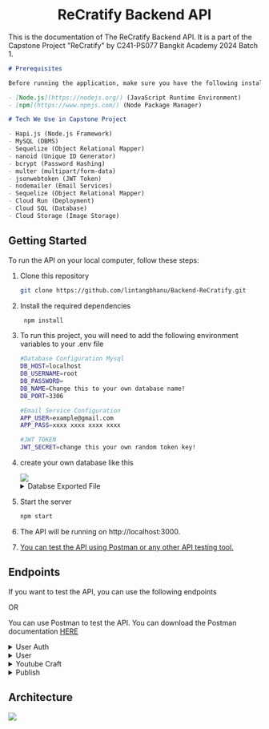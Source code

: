 <center>

# ReCratify Backend API

</center>

This is the documentation of The ReCratify Backend API. It is a part of the Capstone Project "ReCratify" by C241-PS077 Bangkit Academy 2024 Batch 1.

```markdown
# Prerequisites

Before running the application, make sure you have the following installed on your machine:

- [Node.js](https://nodejs.org/) (JavaScript Runtime Environment)
- [npm](https://www.npmjs.com/) (Node Package Manager)

# Tech We Use in Capstone Project

- Hapi.js (Node.js Framework)
- MySQL (DBMS)
- Sequelize (Object Relational Mapper)
- nanoid (Unique ID Generator)
- bcrypt (Password Hashing)
- multer (multipart/form-data)
- jsonwebtoken (JWT Token)
- nodemailer (Email Services)
- Sequelize (Object Relational Mapper)
- Cloud Run (Deployment)
- Cloud SQL (Database)
- Cloud Storage (Image Storage)
```

## Getting Started

To run the API on your local computer, follow these steps:

1.  Clone this repository
    ```bash
    git clone https://github.com/lintangbhanu/Backend-ReCratify.git
    ```
2.  Install the required dependencies
    ```bash
     npm install
    ```
3.  To run this project, you will need to add the following environment variables to your .env file

    ```bash
    #Database Configuration Mysql
    DB_HOST=localhost
    DB_USERNAME=root
    DB_PASSWORD=
    DB_NAME=Change this to your own database name!
    DB_PORT=3306

    #Email Service Configuration
    APP_USER=example@gmail.com
    APP_PASS=xxxx xxxx xxxx xxxx

    #JWT TOKEN
    JWT_SECRET=change this your own random token key!
    ```

4.  create your own database like this

    <a href="">
      <img src="https://drive.google.com/uc?id=1HD0vQtUV1oGvKQ7NVyN063ZxqI8BdW3y" />
    </a>

    <details>
    <summary>Databse Exported File</summary>
    You can use exported file for your database. You can download the exported file <a href="https://drive.google.com/uc?export=download&id=1CLu3uy8VBCzewzWjKV1OjT7StjRDzmBn">HERE</a>
    </details>

5.  Start the server

    ```bash
    npm start
    ```

6.  The API will be running on http://localhost:3000.
7.  [You can test the API using Postman or any other API testing tool.](#endpoints)

## Endpoints

If you want to test the API, you can use the following endpoints

OR

You can use Postman to test the API. You can download the Postman documentation <a href="https://documenter.getpostman.com/view/30953372/2sA3XMjP7s">HERE</a>

<details>
<summary>User Auth</summary>

- **Register**
  <pre>POST /register</pre>

  Request Body:

  ```json
  {
    "username": "yourname",
    "email": "yourname@example.com",
    "password": "password"
  }
  ```

  Response Body:

  ```json
  {
    "status": "success",
    "message": "Registration successful!"
  }
  ```

- **Login**
  <pre>POST /login</pre>

  Request Body:

  ```json
  {
    "email": "yourname@example.com",
    "password": "password"
  }
  ```

  Response Body:

  ```json
  {
    "error": false,
    "message": "Login berhasil",
    "loginResult": {
      "userId": "fJ_CD4OXvhD",
      "username": "yourname",
      "token": "eyJhbGciOiJIUzI1NiIsInR5cCI6IkpXVCJ9.eyJpZCI6ImZKX0NENE9YdmhEIiwiZW1haWwiOiJ5b3VybmFtZUBleGFtcGxlLmNvbSIsImlhdCI6MTcxODAzMTg4NywiZXhwIjoxNzE4MTE4Mjg3fQ.dbqsLVD8Q0s45JfbghOwCAOckNmQfOnB00txjtJMvqA"
    }
  }
  ```

- **Logout**
  <pre>POST /logout</pre>
  <pre>Authorization: Token</pre>

  Response Body:

  ```json
  {
    "status": "success",
    "message": "Logout successful"
  }
  ```

</details>

<details>
<summary>User</summary>

- **Forgot Password**
  <pre>POST /forgotpassword</pre>

  Request Body:

  ```json
  {
    "email": "yourname@example.com"
  }
  ```

  Response Body:

  ```json
  {
    "status": "success",
    "message": "A reset code has been sent to your email."
  }
  ```

- **Verify Code**
  <pre>POST /verifycode</pre>

  Request Body:

  ```json
  {
    "email": "yourname@example.com",
    "resetCode": "123456"
  }
  ```

  Response Body:

  ```json
  {
    "status": "success",
    "message": "Reset code valid"
  }
  ```

- **Reset Password**
  <pre>POST /resetpassword</pre>

  Request Body:

  ```json
  {
    "email": "yourname@example.com",
    "newPassword": "bhanu123",
    "resetCode": "123456"
  }
  ```

  Response Body:

  ```json
  {
    "status": "success",
    "message": "Password reset was successful"
  }
  ```

- **Change Password**
  <pre>POST /changepassword</pre>
  <pre>Authorization: Token</pre>

  Request Body:

  ```json
  {
    "oldPassword": "oldPassword",
    "newPassword": "newPassword",
    "confirmPassword": "newPassword"
  }
  ```

  Response Body:

  ```json
  {
    "status": "success",
    "message": "Password changed successfully"
  }
  ```

</details>

<details>
<summary>Youtube Craft</summary>

- **Get Craft Video**
  <pre>POST /allvideos/{{waste}}</pre>
  <pre>Authorization: Token</pre>

  Response Body:

  ```json
  {
    "status": "success",
    "label": "plastic-bag",
    "videos": [
      {
        "Youtube_ID": "4r9tLvMVIKM",
        "Title": "Turning Plastic Trash Into Luxury Bags | One Small Step",
        "URL_Thumbnail": "https://img.youtube.com/vi/4r9tLvMVIKM/hqdefault.jpg",
        "URL_Video": "https://www.youtube.com/watch?v=4r9tLvMVIKM"
      },
      {
        "Youtube_ID": "5JNe-hce0sY",
        "Title": "How To Make Plastic Bag Sleeping Mats (Where You Live)",
        "URL_Thumbnail": "https://img.youtube.com/vi/5JNe-hce0sY/hqdefault.jpg",
        "URL_Video": "https://www.youtube.com/watch?v=5JNe-hce0sY"
      },
      {
        "Youtube_ID": "fLEkneZS6-0",
        "Title": "Flowers Making With Plastic Carry Bags | DIY | Carry Bags Re Use Ideas | Best Out Of Waste",
        "URL_Thumbnail": "https://img.youtube.com/vi/fLEkneZS6-0/hqdefault.jpg",
        "URL_Video": "https://www.youtube.com/watch?v=fLEkneZS6-0"
      },
      {
        "Youtube_ID": "iOIP_qXNsoU",
        "Title": "26 ORIGINAL WAYS TO USE PLASTIC BAGS",
        "URL_Thumbnail": "https://img.youtube.com/vi/iOIP_qXNsoU/hqdefault.jpg",
        "URL_Video": "https://www.youtube.com/watch?v=iOIP_qXNsoU"
      },
      {
        "Youtube_ID": "j-7grMXIXs0",
        "Title": "Beginners' Guide to Plastic Bag Recycling - How to Make a Wallet",
        "URL_Thumbnail": "https://img.youtube.com/vi/j-7grMXIXs0/hqdefault.jpg",
        "URL_Video": "https://www.youtube.com/watch?v=j-7grMXIXs0"
      },
      {
        "Youtube_ID": "lTT2utfcHF0",
        "Title": "BESI tas belanja Plastik, Anda tidak akan percaya dengan hasil yang luar biasa. ide daur ulang",
        "URL_Thumbnail": "https://img.youtube.com/vi/lTT2utfcHF0/hqdefault.jpg",
        "URL_Video": "https://www.youtube.com/watch?v=lTT2utfcHF0"
      },
      {
        "Youtube_ID": "qTrsFgGBwcs",
        "Title": "How to make FABRIC from PLASTIC grocery bags - Upcycling Plastic",
        "URL_Thumbnail": "https://img.youtube.com/vi/qTrsFgGBwcs/hqdefault.jpg",
        "URL_Video": "https://www.youtube.com/watch?v=qTrsFgGBwcs"
      },
      {
        "Youtube_ID": "r5hehRmMfEk",
        "Title": "15 AWESOME DIY CRAFTS WITH PLASTIC BAGS",
        "URL_Thumbnail": "https://img.youtube.com/vi/r5hehRmMfEk/hqdefault.jpg",
        "URL_Video": "https://www.youtube.com/watch?v=r5hehRmMfEk"
      },
      {
        "Youtube_ID": "w-Ud0SzgFHc",
        "Title": "18 PLASTIC BAG HACKS AND IDEAS",
        "URL_Thumbnail": "https://img.youtube.com/vi/w-Ud0SzgFHc/hqdefault.jpg",
        "URL_Video": "https://www.youtube.com/watch?v=w-Ud0SzgFHc"
      },
      {
        "Youtube_ID": "y6-uY-w1lVI",
        "Title": "DIY Basket Bag from Plastic | Upcycling Crafts for Eco-Friendly Handmade Bags",
        "URL_Thumbnail": "https://img.youtube.com/vi/y6-uY-w1lVI/hqdefault.jpg",
        "URL_Video": "https://www.youtube.com/watch?v=y6-uY-w1lVI"
      }
    ]
  }
  ```

- **Get Detail Video**
  <pre>POST /detailvideos/{{postId}}</pre>
  <pre>Authorization: Token</pre>

  Response Body:

  ```json
  {
    "status": "success",
    "Video": {
      "Youtube_ID": "HBXjr982vDI",
      "label": "Plastic-Bottle",
      "Title": "Ide Kreatif Membuat Bunga dari Botol Bekas",
      "URL_Thumbnail": "https://img.youtube.com/vi/HBXjr982vDI/hqdefault.jpg",
      "URL_Video": "https://www.youtube.com/watch?v=HBXjr982vDI"
    }
  }
  ```

- **Add Favorite**
  <pre>POST /favorites</pre>
  <pre>Authorization: Token</pre>

  Request Body:

  ```json
  {
    "label": "plastic-bottle",
    "Youtube_ID": "iCDFDW_VCa8"
  }
  ```

  Response Body:

  ```json
  {
    "status": "success",
    "message": "Video successfully added to favorites list!"
  }
  ```

- **Get User Favorite**
  <pre>GET /favorites</pre>
  <pre>Authorization: Token</pre>

  Response Body:

  ```json
  {
    "status": "success",
    "userId": "fJ_CD4OXvhD",
    "favorites": [
      {
        "Youtube_ID": "iCDFDW_VCa8",
        "label": "Plastic-Bottle",
        "Title": "From Plastic Bottle to Plane | Kreasi dari botol bekas",
        "URL_Thumbnail": "https://img.youtube.com/vi/iCDFDW_VCa8/hqdefault.jpg",
        "URL_Video": "https://www.youtube.com/watch?v=iCDFDW_VCa8"
      },
      {
        "Youtube_ID": "5JNe-hce0sY",
        "Title": "How To Make Plastic Bag Sleeping Mats (Where You Live)",
        "URL_Thumbnail": "https://img.youtube.com/vi/5JNe-hce0sY/hqdefault.jpg",
        "URL_Video": "https://www.youtube.com/watch?v=5JNe-hce0sY"
      }
    ]
  }
  ```

- **Delete Favorite**
  <pre>DELETE /favorites</pre>
  <pre>Authorization: Token</pre>

  Request Body:

  ```json
  {
    "Youtube_ID": "iCDFDW_VCa8"
  }
  ```

  Response Body:

  ```json
  {
    "status": "success",
    "message": "Favorite video successfully removed!"
  }
  ```

</details>

<details>
<summary>Publish</summary>

- **Upload Craft**
  <pre>POST /upload</pre>
  <pre>Authorization: Token</pre>
  <pre>Content-Type: multipart/form-data</pre>

  Request Body:

  ```json
  {
    "title": "Vas Bunga Botol Kaca",
    "description": "Caranya adalah.......",
    "file": "VasBotolKaca.jpg"
  }
  ```

  Response Body:

  ```json
  {
    "message": "File uploaded successfully",
    "data": {
      "postId": "v7nrQccpwx0",
      "userId": "fJ_CD4OXvhD",
      "title": "Vas Bunga Botol Kaca",
      "URL_Image": "https://storage.googleapis.com/yourBucket/VasBotolKaca.jpg",
      "description": "Caranya adalah......."
    }
  }
  ```

- **Get All Post**
  <pre>GET /allpost</pre>
  <pre>Authorization: Token</pre>

  Response Body:

  ```json
  {
    "status": "success",
    "message": "Successfully retrieved all post data!",
    "data": [
      {
        "postId": "v7nrQccpwx0",
        "userId": "fJ_CD4OXvhD",
        "username": "yourname",
        "title": "Vas Bunga Botol Kaca",
        "URL_Image": "https://storage.googleapis.com/yourBucket/VasBotolKaca.jpg",
        "description": "Caranya adalah......."
      },
      {
        "postId": "Bo6pthLiP2Y",
        "userId": "HfXHKh01ccG",
        "username": "Jack Sparrow",
        "title": "Pupuk kompos dari sisa makanan",
        "URL_Image": "https://storage.googleapis.com/yourBucket/image1.jpg",
        "description": "Caranya adalah......."
      },
      {
        "postId": "lcHYIDPV48J",
        "userId": "WPL8mGNtxcV",
        "username": "Unta",
        "title": "Miniatur motor dari kaleng",
        "URL_Image": "https://storage.googleapis.com/yourBucket/image2.jpg",
        "description": "Caranya adalah......."
      }
    ]
  }
  ```

- **Get Detail Post**
  <pre>GET /detailpost/{{postId}}</pre>
  <pre>Authorization: Token</pre>

  Response Body:

  ```json
  {
    "status": "success",
    "message": "Successfully retrieved post details",
    "data": {
      "postId": "v7nrQccpwx0",
      "userId": "fJ_CD4OXvhD",
      "username": "yourname",
      "title": "Vas Bunga Botol Kaca",
      "URL_Image": "https://storage.googleapis.com/yourBucket/VasBotolKaca.jpg",
      "description": "Caranya adalah......."
    }
  }
  ```

- **Get User Post**
  <pre>GET /userpost</pre>
  <pre>Authorization: Token</pre>

  Response Body:

  ```json
  {
    "status": "success",
    "message": "Successfully retrieved craft posts by user: yourname!",
    "userId": "fJ_CD4OXvhD",
    "totalPosts": 3,
    "data": [
      {
        "postId": "v7nrQccpwx0",
        "title": "Vas Bunga Botol Kaca",
        "URL_Image": "https://storage.googleapis.com/yourBucket/VasBotolKaca.jpg",
        "description": "Caranya adalah.......",
        "createdAt": "2024-06-09T23:18:15.000Z"
      },
      {
        "postId": "v7nrQwikln1",
        "title": "TES FIKSSS",
        "URL_Image": "https://storage.googleapis.com/yourBucket/VasBotolKaca.jpg",
        "description": "Caranya adalah.......",
        "createdAt": "2024-06-09T23:18:15.000Z"
      },
      {
        "postId": "vwh7do8OC2l",
        "title": "Vas Bunga Botol Kaca",
        "URL_Image": "https://storage.googleapis.com/yourBucket/VasBotolKaca.jpg",
        "description": "Caranya adalah.......",
        "createdAt": "2024-06-09T23:15:45.000Z"
      }
    ]
  }
  ```

- **Delete Post**
  <pre>DELETE /deletepost</pre>
  <pre>Authorization: Token</pre>

  Request Body:

  ```json
  {
    "postId": "6L-mKuuFILv",
    "URL_Image": "https://storage.googleapis.com/craft-storage-recratify/1717974662941_f54eb8a70d58c1c8dbce0a8f739292cb.jpg"
  }
  ```

  Response Body:

  ```json
  {
    "status": "success",
    "message": "Craft Post deleted successfully!"
  }
  ```

</details>

## Architecture

<a href="">
    <img src="https://drive.google.com/uc?id=1ReibUOEGvH34JE5rmbEuW_cLtGv6kwkH"/>
 </a>
